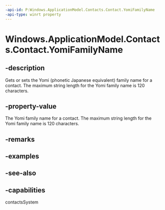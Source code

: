 ```yaml
---
-api-id: P:Windows.ApplicationModel.Contacts.Contact.YomiFamilyName
-api-type: winrt property
---
```


<!-- Property syntax
public string YomiFamilyName { get;  set; }
-->

# Windows.ApplicationModel.Contacts.Contact.YomiFamilyName

## -description

Gets or sets the Yomi (phonetic Japanese equivalent) family name for a contact. The maximum string length for the Yomi family name is 120 characters.

## -property-value

The Yomi family name for a contact. The maximum string length for the Yomi family name is 120 characters.

## -remarks

## -examples

## -see-also

## -capabilities

contactsSystem
